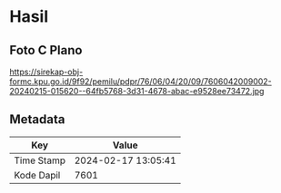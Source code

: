 # Hasil

## Foto C Plano

https://sirekap-obj-formc.kpu.go.id/9f92/pemilu/pdpr/76/06/04/20/09/7606042009002-20240215-015620--64fb5768-3d31-4678-abac-e9528ee73472.jpg


## Metadata

| Key        | Value               |
| ---------- | ------------------- |
| Time Stamp | 2024-02-17 13:05:41 |
| Kode Dapil | 7601                |



